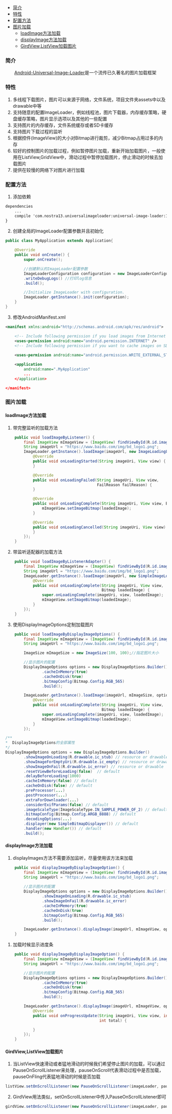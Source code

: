 * [简介](#简介)
* [特性](#特性)
* [配置方法](#配置方法)
* [图片加载](#图片加载)
	* [loadImage方法加载](#loadimage方法加载)
	* [displayImage方法加载](#displayimage方法加载)
	* [GirdView,ListView加载图片](#girdviewlistview加载图片)

### 简介
　　[Android-Universal-Image-Loader][1]是一个流传已久著名的图片加载框架
### 特性
 1. 多线程下载图片，图片可以来源于网络，文件系统，项目文件夹assets中以及drawable中等
 2. 支持随意的配置ImageLoader，例如线程池，图片下载器，内存缓存策略，硬盘缓存策略，图片显示选项以及其他的一些配置
 3. 支持图片的内存缓存，文件系统缓存或者SD卡缓存
 4. 支持图片下载过程的监听
 5. 根据控件(ImageView)的大小对Bitmap进行裁剪，减少Bitmap占用过多的内存
 6. 较好的控制图片的加载过程，例如暂停图片加载，重新开始加载图片，一般使用在ListView,GridView中，滑动过程中暂停加载图片，停止滑动的时候去加载图片
 7. 提供在较慢的网络下对图片进行加载
 
 ### 配置方法
 
1. 添加依赖

``` xml
dependencies 
    ...
    compile 'com.nostra13.universalimageloader:universal-image-loader:1.9.5'
}
```

2. 创建全局的ImageLoader配置参数并且初始化

``` java
public class MyApplication extends Application{

    @Override
    public void onCreate() {
        super.onCreate();

        //创建默认的ImageLoader配置参数  
        ImageLoaderConfiguration configuration = new ImageLoaderConfiguration.Builder(this)  
        .writeDebugLogs() //打印log信息  
        .build();  

        //Initialize ImageLoader with configuration.
        ImageLoader.getInstance().init(configuration);
    }
}
```

3. 修改AndroidManifest.xml

``` xml
<manifest xmlns:android="http://schemas.android.com/apk/res/android">

    <!-- Include following permission if you load images from Internet -->
    <uses-permission android:name="android.permission.INTERNET" />
    <!-- Include following permission if you want to cache images on SD card -->
	
    <uses-permission android:name="android.permission.WRITE_EXTERNAL_STORAGE" />

    <application
        android:name=".MyApplication"
		...
    </application>

</manifest>
```

 ### 图片加载
 ####  loadImage方法加载
  1. 带完整监听的加载方法
 
``` java
    public void loadImageByListener() {
        final ImageView mImageView = (ImageView) findViewById(R.id.image);
        String imageUrl = "https://www.baidu.com/img/bd_logo1.png";
        ImageLoader.getInstance().loadImage(imageUrl, new ImageLoadingListener() {
            @Override
            public void onLoadingStarted(String imageUri, View view) {
            }

            @Override
            public void onLoadingFailed(String imageUri, View view,
                                        FailReason failReason) {
            }

            @Override
            public void onLoadingComplete(String imageUri, View view, Bitmap loadedImage) {
                mImageView.setImageBitmap(loadedImage);
            }

            @Override
            public void onLoadingCancelled(String imageUri, View view) {
            }
        });
    }
```

 2. 带监听适配器的加载方法
 
``` java
    public void loadImageByListenerAdapter() {
        final ImageView mImageView = (ImageView) findViewById(R.id.image);
        String imageUrl = "https://www.baidu.com/img/bd_logo1.png";
        ImageLoader.getInstance().loadImage(imageUrl, new SimpleImageLoadingListener() {
            @Override
            public void onLoadingComplete(String imageUri, View view,
                                          Bitmap loadedImage) {
                super.onLoadingComplete(imageUri, view, loadedImage);
                mImageView.setImageBitmap(loadedImage);
            }
        });
    }
```

 3. 使用DisplayImageOptions定制加载图片

``` java
    public void loadImageByDisplayImageOptions() {
        final ImageView mImageView = (ImageView) findViewById(R.id.image);
        String imageUrl = "https://www.baidu.com/img/bd_logo1.png";

        ImageSize mImageSize = new ImageSize(100, 100);//指定图片大小

        //显示图片的配置
        DisplayImageOptions options = new DisplayImageOptions.Builder()
                .cacheInMemory(true)
                .cacheOnDisk(true)
                .bitmapConfig(Bitmap.Config.RGB_565)
                .build();

        ImageLoader.getInstance().loadImage(imageUrl, mImageSize, options, new SimpleImageLoadingListener() {
            @Override
            public void onLoadingComplete(String imageUri, View view,
                                          Bitmap loadedImage) {
                super.onLoadingComplete(imageUri, view, loadedImage);
                mImageView.setImageBitmap(loadedImage);
            }
        });
```

 
``` java
/**
*  DisplayImageOptions的全部属性
*/
DisplayImageOptions options = new DisplayImageOptions.Builder()
        .showImageOnLoading(R.drawable.ic_stub) // resource or drawable
        .showImageForEmptyUri(R.drawable.ic_empty) // resource or drawable
        .showImageOnFail(R.drawable.ic_error) // resource or drawable
        .resetViewBeforeLoading(false)  // default
        .delayBeforeLoading(1000)
        .cacheInMemory(false) // default
        .cacheOnDisk(false) // default
        .preProcessor(...)
        .postProcessor(...)
        .extraForDownloader(...)
        .considerExifParams(false) // default
        .imageScaleType(ImageScaleType.IN_SAMPLE_POWER_OF_2) // default
        .bitmapConfig(Bitmap.Config.ARGB_8888) // default
        .decodingOptions(...)
        .displayer(new SimpleBitmapDisplayer()) // default
        .handler(new Handler()) // default
        .build();
```

####  displayImage方法加载

 1. displayImages方法不需要添加监听，尽量使用该方法来加载

``` java
    public void displayImageByDisplayImageOption() {
        final ImageView mImageView = (ImageView) findViewById(R.id.image);
        String imageUrl = "https://www.baidu.com/img/bd_logo1.png";
        
        //显示图片的配置
        DisplayImageOptions options = new DisplayImageOptions.Builder()
                .showImageOnLoading(R.drawable.ic_stub)
                .showImageOnFail(R.drawable.ic_error)
                .cacheInMemory(true)
                .cacheOnDisk(true)
                .bitmapConfig(Bitmap.Config.RGB_565)
                .build();

        ImageLoader.getInstance().displayImage(imageUrl, mImageView, options);
    }

```

 1. 加载时候显示进度条
 
``` java
    public void displayImageByDisplayImageOption() {
        final ImageView mImageView = (ImageView) findViewById(R.id.image);
        String imageUrl = "https://www.baidu.com/img/bd_logo1.png";

        //显示图片的配置
        DisplayImageOptions options = new DisplayImageOptions.Builder()
                .cacheInMemory(true)
                .cacheOnDisk(true)
                .bitmapConfig(Bitmap.Config.RGB_565)
                .build();

        ImageLoader.getInstance().displayImage(imageUrl, mImageView, options, new SimpleImageLoadingListener(), new ImageLoadingProgressListener() {
            @Override
            public void onProgressUpdate(String imageUri, View view, int current,
                                         int total) {

            }
        });
    }
```

 ####  GirdView,ListView加载图片
 
1. 当ListView快速滑动或者猛地滑动的时候我们希望停止图片的加载，可以通过PauseOnScrollListener来处理，pauseOnScroll代表滑动过程中是否加载，pauseOnFling代表猛地滑动的时候是否加载

``` java
listView.setOnScrollListener(new PauseOnScrollListener(imageLoader, pauseOnScroll, pauseOnFling));  
```
2. GirdView用法类似，setOnScrollListener中传入PauseOnScrollListener即可

``` java
girdView.setOnScrollListener(new PauseOnScrollListener(imageLoader, pauseOnScroll, pauseOnFling));  
```


 


  [1]: https://github.com/nostra13/Android-Universal-Image-Loader
